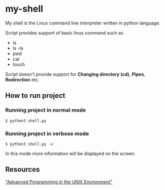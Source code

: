 # my-shell

My shell is the Linux command line interpreter written in python language.

Script provides support of basic linux command such as
- ls
- ls -la
- pwd
- cat <file>
- touch <file>


Script doesn't provide support for **Changing directory (cd)**, **Pipes**, **Redirection** etc.

## How to run project
### Running project in normal mode
```shell
$ python3 shell.py
```

### Running project in verbose mode
```shell
$ python3 shell.py -v
```
In this mode more information will be displayed on the screen.

## Resources
["Advanced Programming in the UNIX Environment"](https://www.amazon.com/Advanced-Programming-UNIX-Environment-3rd/dp/0321637739)
